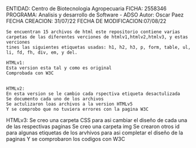  ENTIDAD: Centro de Biotecnologia Agropecuaria
    FICHA: 2558346
    PROGRAMA: Analisis y desarrollo de Software - ADSO
    Autor: Oscar Paez
    FECHA CREACION: 31/07/22
    FECHA DE MODIFICACION:07/08/22
    
    Se encuentran 15 archivos de html este repositorio contiene varias carpetas de las diferentes verciones de htmlv1,htmlv2,htmlv3, y estas verciones
    tines las siguientes etiquetas usadas: h1, h2, h3, p, form, table, ul, li, fd, fh, div, em, y del.
    
    HTMLv1: 
    Esta version esta tal y como es original
    Comprobada con W3C
    
    
    HTMLv2:
    En esta version se le cambio cada rspectiva etiqueta desactulizada 
    Se documento cada uno de los archivos
    Se actulizaron loas archivos a la version HTMLv5 
    Y se comprobo que no tuviera errores con la pagina W3C

HTMLv3:
Se creo una carpeta CSS para asi cambiar el diseño de cada una de las respectivas paginas
Se creo una carpeta img
Se crearon otros id para algunas etiquetas de los arvhivos para asi completar el diseño de la paginas
Y se comprobaron los codigos con W3C

